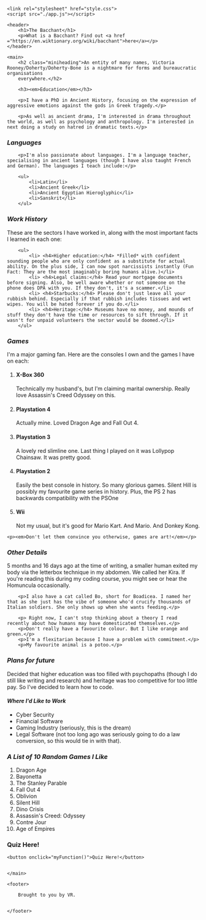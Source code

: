<!DOCTYPE html>
<html lang="en">

<head>
    <meta charset="UTF-8">
    <meta name="viewport" content="width=device-width, initial-scale=1.0">
    <title>Document</title>

    <link rel="stylesheet" href="style.css">
    <script src="./app.js"></script>

</head>

<body>

    <header>
        <h1>The Bacchant</h1>
        <p>What is a Bacchant? Find out <a href ="https://en.wiktionary.org/wiki/bacchant">here</a></p>
    </header>

    <main>
        <h2 class="miniheading">An entity of many names, Victoria Rooney/Doherty/Doherty-Bone is a nightmare for forms and bureaucratic organisations
        everywhere.</h2>

<div class="Education">

        <h3><em>Education</em></h3>

        <p>I have a PhD in Ancient History, focusing on the expression of aggressive emotions against the gods in Greek tragedy.</p>
        
        <p>As well as ancient drama, I'm interested in drama throughout the world, as well as psychology and anthropology. I'm interested in next doing a study on hatred in dramatic texts.</p>

</div>

<div class="Languages">
        <h3><em>Languages</em></h3>

        <p>I'm also passionate about languages. I'm a language teacher, specialising in ancient languages (though I have also taught French and German). The languages I teach include:</p>

        <ul>
            <li>Latin</li>
            <li>Ancient Greek</li>
            <li>Ancient Egyptian Hieroglyphic</li>
            <li>Sanskrit</li>
        </ul>

</div>
<div class="WorkHistory">
        <h3><em>Work History</em></h3>
        <p>These are the sectors I have worked in, along with the most important facts I learned in each one:</p>

        <ul>
            <li> <h4>Higher education:</h4> *Filled* with confident sounding people who are only confident as a substitute for actual ability. On the plus side, I can now spot narcissists instantly (Fun Fact: They are the most imaginably boring humans alive.)</li>
            <li> <h4>Legal claims:</h4> Read your mortgage documents before signing. Also, be well aware whether or not someone on the phone does DPA with you. If they don't, it's a scammer.</li>
            <li> <h4>Starbucks:</h4> Please don't just leave all your rubbish behind. Especially if that rubbish includes tissues and wet wipes. You will be hated forever if you do.</li>
            <li> <h4>Heritage:</h4> Museums have no money, and mounds of stuff they don't have the time or resources to sift through. If it wasn't for unpaid volunteers the sector would be doomed.</li>
        </ul>
</div>

<div class="Games">
        <h3><em>Games</em></h3>
        <p>I'm a major gaming fan. Here are the consoles I own and the games I have on each:</p>
        <ol>
            <li><h4>X-Box 360</h4> Technically my husband's, but I'm claiming marital ownership. Really love Assassin's Creed Odyssey on this.</li>
            <li><h4>Playstation 4</h4>Actually mine. Loved Dragon Age and Fall Out 4.</li>
            <li><h4>Playstation 3</h4>A lovely red slimline one. Last thing I played on it was Lollypop Chainsaw. It was pretty good.</li>
            <li><h4>Playstation 2</h4>Easily the best console in history. So many glorious games. Silent Hill is possibly my favourite game series in history. Plus, the PS 2 has backwards compatibility with  the PSOne</li>
            <li><h4>Wii</h4>Not my usual, but it's good for Mario Kart. And Mario. And Donkey Kong.</li>
        </ol>

    <p><em>Don't let them convince you otherwise, games are art!</em></p>
</div>
<div class="OtherDetails">
        <h3><em>Other Details</em></h3>
        <p>5 months and 16 days ago at the time of writing, a smaller human exited my body via the letterbox technique in my abdomen.
            We called her Kira. If you're reading this during my coding course, you might see or hear the Homuncula occasionally.
        </p>

        <p>I also have a cat called Bo, short for Boadicea. I named her that as she just has the vibe of someone who'd crucify thousands of Italian soldiers. She only shows up when she wants feeding.</p>

        <p> Right now, I can't stop thinking about a theory I read recently about how humans may have domesticated themselves.</p>
        <p>Don't really have a favourite colour. But I like orange and green.</p>
        <p>I'm a flexitarian because I have a problem with commitment.</p>
        <p>My favourite animal is a potoo.</p>
</div>

<div class="Plans">
        <h3><em>Plans for future</em></h3>
        <p>Decided that higher education was too filled with psychopaths (though I do still like writing and research) and heritage was too competitive for too little pay. So I've decided to learn how to code.</p>
</div>

<div id="NewThings">
        <h4><em>Where I'd Like to Work</em></h4>
        <ul>
            <li>Cyber Security</li>
            <li>Financial Software</li>
            <li>Gaming Industry (seriously, this is the dream)</li>
            <li>Legal Software (not too long ago was seriously going to do a law conversion, so this would tie in with that).</li>
        </ul>
</div>

<div id="TopTen">
        <h3><em>A List of 10 Random Games I Like</em></h3>
        <ol>
            <li>Dragon Age</li>
            <li>Bayonetta</li>
            <li>The Stanley Parable</li>
            <li>Fall Out 4</li>
            <li>Oblivion</li>
            <li>Silent Hill</li>
            <li>Dino Crisis</li>
            <li>Assassin's Creed: Odyssey</li>
            <li>Contre Jour</li>
            <li>Age of Empires</li>
        </ol>




</div>   


<h3 id = "Quiz">Quiz Here!</h3>

    <button onclick="myFunction()">Quiz Here!</button>
    
    
    </main>

    <footer>

        Brought to you by VR.

    
    </footer>
</body>

</html>
